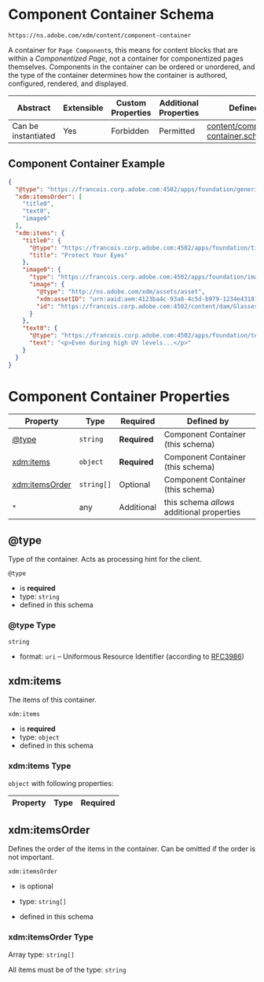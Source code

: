 
# Component Container Schema

```
https://ns.adobe.com/xdm/content/component-container
```

A container for `Page Component`s, this means for content blocks that are within a *Componentized Page*, not a container for componentized pages themselves. Components in the container can be ordered or unordered, and the type of the container determines how the container is authored, configured, rendered, and displayed.

| Abstract | Extensible | Custom Properties | Additional Properties | Defined In |
|----------|------------|-------------------|-----------------------|------------|
| Can be instantiated | Yes | Forbidden | Permitted | [content/component-container.schema.json](content/component-container.schema.json) |

## Component Container Example
```json
{
  "@type": "https://francois.corp.adobe.com:4502/apps/foundation/generic_container",
  "xdm:itemsOrder": [
    "title0",
    "text0",
    "image0"
  ],
  "xdm:items": {
    "title0": {
      "@type": "https://francois.corp.adobe.com:4502/apps/foundation/title",
      "title": "Protect Your Eyes"
    },
    "image0": {
      "type": "https://francois.corp.adobe.com:4502/apps/foundation/image",
      "image": {
        "@type": "http://ns.adobe.com/xdm/assets/asset",
        "xdm:assetID": "urn:aaid:aem:4123ba4c-93a8-4c5d-b979-1234e4318185",
        "id": "https://francois.corp.adobe.com:4502/content/dam/Glasses-small.jpg"
      }
    },
    "text0": {
      "@type": "https://francois.corp.adobe.com:4502/apps/foundation/text",
      "text": "<p>Even during high UV levels...</p>"
    }
  }
}
```

# Component Container Properties

| Property | Type | Required | Defined by |
|----------|------|----------|------------|
| [@type](#@type) | `string` | **Required** | Component Container (this schema) |
| [xdm:items](#xdmitems) | `object` | **Required** | Component Container (this schema) |
| [xdm:itemsOrder](#xdmitemsOrder) | `string[]` | Optional | Component Container (this schema) |
| `*` | any | Additional | this schema *allows* additional properties |

## @type

Type of the container. Acts as processing hint for the client.

`@type`
* is **required**
* type: `string`
* defined in this schema

### @type Type


`string`
* format: `uri` – Uniformous Resource Identifier (according to [RFC3986](http://tools.ietf.org/html/rfc3986))






## xdm:items

The items of this container.

`xdm:items`
* is **required**
* type: `object`
* defined in this schema

### xdm:items Type


`object` with following properties:


| Property | Type | Required
|----------|------|----------|






## xdm:itemsOrder

Defines the order of the items in the container. Can be omitted if the order is not important.

`xdm:itemsOrder`
* is optional
* type: `string[]`

* defined in this schema

### xdm:itemsOrder Type


Array type: `string[]`

All items must be of the type:
`string`








